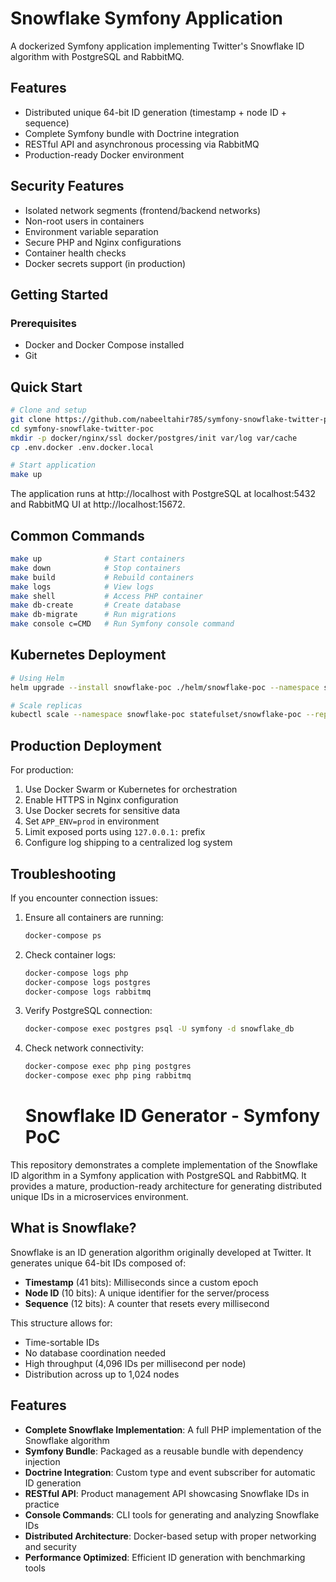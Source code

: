 
# Snowflake Symfony Application

A dockerized Symfony application implementing Twitter's Snowflake ID algorithm with PostgreSQL and RabbitMQ.

## Features

-   Distributed unique 64-bit ID generation (timestamp + node ID + sequence)
-   Complete Symfony bundle with Doctrine integration
-   RESTful API and asynchronous processing via RabbitMQ
-   Production-ready Docker environment

## Security Features

- Isolated network segments (frontend/backend networks)
- Non-root users in containers
- Environment variable separation
- Secure PHP and Nginx configurations
- Container health checks
- Docker secrets support (in production)

## Getting Started

### Prerequisites

- Docker and Docker Compose installed
- Git

## Quick Start

```bash
# Clone and setup
git clone https://github.com/nabeeltahir785/symfony-snowflake-twitter-poc
cd symfony-snowflake-twitter-poc
mkdir -p docker/nginx/ssl docker/postgres/init var/log var/cache
cp .env.docker .env.docker.local

# Start application
make up

```

The application runs at http://localhost with PostgreSQL at localhost:5432 and RabbitMQ UI at http://localhost:15672.

## Common Commands

```bash
make up              # Start containers
make down            # Stop containers
make build           # Rebuild containers
make logs            # View logs
make shell           # Access PHP container
make db-create       # Create database
make db-migrate      # Run migrations
make console c=CMD   # Run Symfony console command

```

## Kubernetes Deployment

```bash
# Using Helm
helm upgrade --install snowflake-poc ./helm/snowflake-poc --namespace snowflake-poc --create-namespace

# Scale replicas
kubectl scale --namespace snowflake-poc statefulset/snowflake-poc --replicas=5

```


## Production Deployment

For production:

1. Use Docker Swarm or Kubernetes for orchestration
2. Enable HTTPS in Nginx configuration
3. Use Docker secrets for sensitive data
4. Set `APP_ENV=prod` in environment
5. Limit exposed ports using `127.0.0.1:` prefix
6. Configure log shipping to a centralized log system

## Troubleshooting

If you encounter connection issues:

1. Ensure all containers are running:
   ```bash
   docker-compose ps
   ```

2. Check container logs:
   ```bash
   docker-compose logs php
   docker-compose logs postgres
   docker-compose logs rabbitmq
   ```

3. Verify PostgreSQL connection:
   ```bash
   docker-compose exec postgres psql -U symfony -d snowflake_db
   ```

4. Check network connectivity:
   ```bash
   docker-compose exec php ping postgres
   docker-compose exec php ping rabbitmq
   ```
   # Snowflake ID Generator - Symfony PoC

This repository demonstrates a complete implementation of the Snowflake ID algorithm in a Symfony application with PostgreSQL and RabbitMQ. It provides a mature, production-ready architecture for generating distributed unique IDs in a microservices environment.

## What is Snowflake?

Snowflake is an ID generation algorithm originally developed at Twitter. It generates unique 64-bit IDs composed of:

-   **Timestamp** (41 bits): Milliseconds since a custom epoch
-   **Node ID** (10 bits): A unique identifier for the server/process
-   **Sequence** (12 bits): A counter that resets every millisecond

This structure allows for:

-    Time-sortable IDs
-    No database coordination needed
-    High throughput (4,096 IDs per millisecond per node)
-    Distribution across up to 1,024 nodes

## Features

- **Complete Snowflake Implementation**: A full PHP implementation of the Snowflake algorithm
- **Symfony Bundle**: Packaged as a reusable bundle with dependency injection
- **Doctrine Integration**: Custom type and event subscriber for automatic ID generation
- **RESTful API**: Product management API showcasing Snowflake IDs in practice
- **Console Commands**: CLI tools for generating and analyzing Snowflake IDs
- **Distributed Architecture**: Docker-based setup with proper networking and security
- **Performance Optimized**: Efficient ID generation with benchmarking tools
